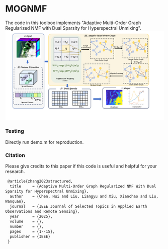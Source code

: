 # MOGNMF

The code in this toolbox implements "Adaptive Multi-Order Graph Regularized NMF with Dual Sparsity for Hyperspectral Unmixing". 
![alt text](./framework.png)

### Testing
Directly run demo.m for reproduction.

### Citation
Please give credits to this paper if this code is useful and helpful for your research.

     @article{zhang2023structured,
      title     = {Adaptive Multi-Order Graph Regularized NMF With Dual Sparsity for Hyperspectral Unmixing},
      author    = {Chen, Hui and Liu, Liangyu and Xiu, Xianchao and Liu, Wanquan},
      journal   = {IEEE Journal of Selected Topics in Applied Earth Observations and Remote Sensing},
      year      = {2025},
      volume    = {},
      number    = {},
      pages     = {1--15},
      publisher = {IEEE}
     }
